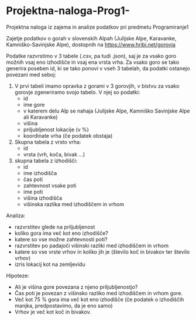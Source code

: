 # Projektna-naloga-Prog1-
Projektna naloga iz zajema in analize podatkov pri predmetu Programiranje1


Zajetje podatkov o gorah v slovenskih Alpah (Julijske Alpe, Karavanke, Kamniško-Savinjske Alpe), dostopnih na https://www.hribi.net/gorovja

Podatke razvrstimo v 3 tabele (.csv, pa tudi .json), saj je za vsako goro možnih vsaj eno izhodišče in vsaj ena vrsta vrha. Za vsako goro se tako generira poseben id, ki se tako ponovi v vseh 3 tabelah, da podatki ostanejo povezani med seboj:
1. V prvi tabeli imamo opravka z gorami v 3 gorovjih, v bistvu za vsako gorovje zgeneriramo svojo tabelo. V njej so podatki:
    - id
    - ime gore
    - v katerem delu Alp se nahaja (Julijske Alpe, Kamniško Savinjske Alpe ali Karavanke)
    - višina
    - priljubljenost lokacije (v %)
    - koordinate vrha (če podatek obstaja)
2. Skupna tabela z vrsto vrha:
    - id
    - vrsta (vrh, koča, bivak ...)
3. skupna tabela z izhodišči:
    - id
    - ime izhodišča
    - čas poti
    - zahtevnost vsake poti
    - ime poti
    - višina izhodišča
    - višinska razlika med izhodiščem in vrhom

Analiza:
- razvrstitev glede na priljubljenost
- koliko gora ima več kot eno izhodišče?
- katere so vse možne zahtevnosti poti?
- razvrstitev po padajoči višinski razliki med izhodiščem in vrhom
- katere so vse vrste vrhov in koliko jih je (število koč in bivakov ter število vrhov)
- izris lokacij kot na zemljevidu

Hipoteze:
- Ali je višina gore povezana z njeno priljubljenostjo?
- Čas poti je povezan z višinsko razliko med izhodiščem in vrhom gore.
- Več kot 75 % gora ima več kot eno izhodišče (če podatek o izhodiščih manjka, predpostavimo, da je eno samo)
- Vrhov je več kot koč in bivakov.

